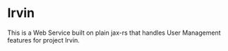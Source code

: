 # Irvin

This is a Web Service built on plain jax-rs that handles User Management features for project Irvin.


